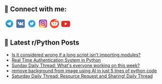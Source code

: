 ## 🔎 Connect with me:
[<img src="https://github.com/bullbesh/bullbesh/blob/main/images/Telegram.png" width="32" height="32" />](https://t.me/bullbesh)
[<img src="https://github.com/bullbesh/bullbesh/blob/main/images/VK.png" width="32" height="32" />](https://vk.com/bullbesh)
[<img src="https://github.com/bullbesh/bullbesh/blob/main/images/Twitter.png" width="32" height="32" />](https://twitter.com/bullbesh1)
[<img src="https://github.com/bullbesh/bullbesh/blob/main/images/Instagram.png" width="32" height="32" />](https://www.instagram.com/bullbesh)
[<img src="https://github.com/bullbesh/bullbesh/blob/main/images/Reddit.png" width="32" height="32" />](https://www.reddit.com/user/bullbesh)
[<img src="https://github.com/bullbesh/bullbesh/blob/main/images/YouTube.png" width="32" height="32" />](https://www.youtube.com/channel/UCtfjRs6uzgq5mfm8S06WTcg)

## 📕 Latest r/Python Posts
<!-- BLOG-POST-LIST:START -->
- [Is it considered wrong if a long script isn&#39;t importing modules?](https://www.reddit.com/r/Python/comments/1bs1h1n/is_it_considered_wrong_if_a_long_script_isnt/)
- [Real Time Authentication System in Python](https://www.reddit.com/r/Python/comments/1brzaqg/real_time_authentication_system_in_python/)
- [Sunday Daily Thread: What&#39;s everyone working on this week?](https://www.reddit.com/r/Python/comments/1brwdpt/sunday_daily_thread_whats_everyone_working_on/)
- [remove background from image using AI in just 5 lines of python code](https://www.reddit.com/r/Python/comments/1brl380/remove_background_from_image_using_ai_in_just_5/)
- [Saturday Daily Thread: Resource Request and Sharing! Daily Thread](https://www.reddit.com/r/Python/comments/1br3mfb/saturday_daily_thread_resource_request_and/)
<!-- BLOG-POST-LIST:END -->
